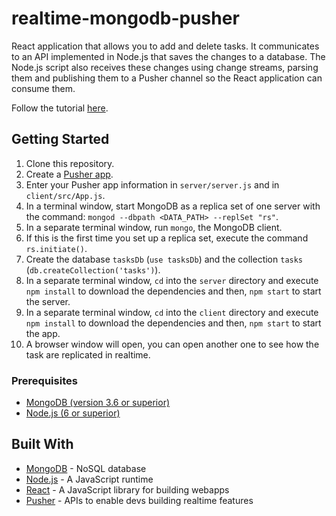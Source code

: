 # realtime-mongodb-pusher
React application that allows you to add and delete tasks. It communicates to an API implemented in Node.js that saves the changes to a database. The Node.js script also receives these changes using change streams, parsing them and publishing them to a Pusher channel so the React application can consume them. 

Follow the tutorial [here](https://pusher.com/tutorials/mongodb-change-streams).

## Getting Started

1. Clone this repository.
2. Create a [Pusher app](https://dashboard.pusher.com).
3. Enter your Pusher app information in `server/server.js` and in `client/src/App.js`.
4. In a terminal window, start MongoDB as a replica set of one server with the command: `mongod --dbpath <DATA_PATH> --replSet "rs"`.
5. In a separate terminal window, run `mongo`, the MongoDB client.
6. If this is the first time you set up a replica set, execute the command `rs.initiate()`.
7. Create the database `tasksDb` (`use tasksDb`) and the collection `tasks` (`db.createCollection('tasks')`).
8. In a separate terminal window, `cd` into the `server` directory and execute `npm install` to download the dependencies and then, `npm start` to start the server.
9. In a separate terminal window, `cd` into the `client` directory and execute `npm install` to download the dependencies and then, `npm start` to start the app.
10. A browser window will open, you can open another one to see how the task are replicated in realtime.

### Prerequisites

- [MongoDB (version 3.6 or superior)](https://www.mongodb.com/download-center#community)
- [Node.js (6 or superior)](https://nodejs.org/en/download/)

## Built With

* [MongoDB](https://www.mongodb.com/) - NoSQL database
* [Node.js](https://nodejs.org/en/) - A JavaScript runtime 
* [React](https://reactjs.org/) - A JavaScript library for building webapps
* [Pusher](https://pusher.com/) - APIs to enable devs building realtime features

